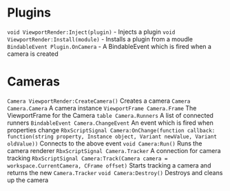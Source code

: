 # Plugins
`void ViewportRender:Inject(plugin)` - Injects a plugin
`void ViewportRender:Install(module)` - Installs a plugin from a moudle
`BindableEvent Plugin.OnCamera` - A BindableEvent which is fired when a camera is created

# Cameras
`Camera ViewportRender:CreateCamera()`
Creates a camera
`Camera Camera.Camera`
A camera instance
`ViewportFrame Camera.Frame`
The ViewportFrame for the Camera
`table Camera.Runners`
A list of connected runners
`BindableEvent Camera.ChangeEvent`
An event which is fired when properties change
`RbxScriptSignal Camera:OnChange(function callback: function(string property, Instance object, Variant newValue, Variant oldValue))`
Connects to the above event
`void Camera:Run()`
Runs the camera renderer
`RbxScriptSignal Camera.Tracker`
A connection for camera tracking
`RbxScriptSignal Camera:Track(Camera camera = workspace.CurrentCamera, CFrame offset)`
Starts tracking a camera and returns the new `Camera.Tracker`
`void Camera:Destroy()`
Destroys and cleans up the camera
